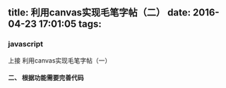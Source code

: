 title: 利用canvas实现毛笔字帖（二）
date: 2016-04-23 17:01:05
tags:
---
### javascript
上接 利用canvas实现毛笔字帖（一）
#### 二、 根据功能需要完善代码

